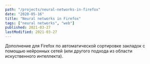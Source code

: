 ```yaml
---
path: "/projects/neural-networks-in-firefox"
date: "2020-05-16"
title: "Neural networks in Firefox"
tags: ["neural networks", "web"]
published: 2021-03-27
lastModified: 2021-03-27
---
```


Дополнение для Firefox по автоматической сортировке закладок с помощью нейронных сетей (или другого подхода из области искуственного интеллекта).
